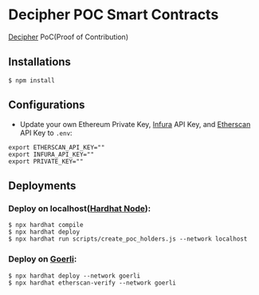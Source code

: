 # Decipher POC Smart Contracts
[Decipher](https://decipher.ac/) PoC(Proof of Contribution)


## Installations

```shell
$ npm install
```

## Configurations

- Update your own Ethereum Private Key, [Infura](https://www.infura.io/) API Key, and [Etherscan](https://etherscan.io/) API Key to `.env`:

```shell
export ETHERSCAN_API_KEY=""
export INFURA_API_KEY=""
export PRIVATE_KEY=""
```


## Deployments
### Deploy on localhost([Hardhat Node](https://hardhat.org/hardhat-network/docs/overview)):

```shell
$ npx hardhat compile
$ npx hardhat deploy
$ npx hardhat run scripts/create_poc_holders.js --network localhost
```

### Deploy on [Goerli](https://goerli.net/):

```shell
$ npx hardhat deploy --network goerli
$ npx hardhat etherscan-verify --network goerli
```
